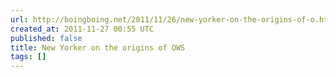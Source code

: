 ```yaml
---
url: http://boingboing.net/2011/11/26/new-yorker-on-the-origins-of-o.html
created_at: 2011-11-27 00:55 UTC
published: false
title: New Yorker on the origins of OWS
tags: []
---
```



